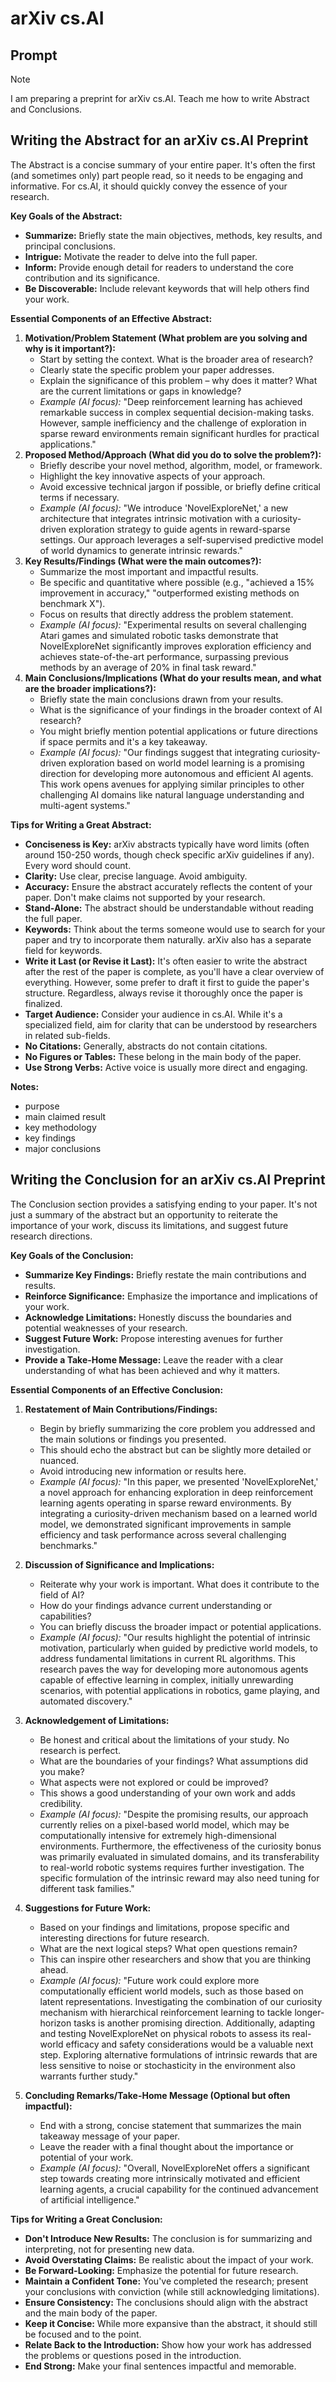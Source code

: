 # arXiv cs.AI

## Prompt

>[!Note]
>  
>I am preparing a preprint for arXiv cs.AI. Teach me how to write Abstract and Conclusions.

## Writing the Abstract for an arXiv cs.AI Preprint

The Abstract is a concise summary of your entire paper. It's often the first (and sometimes only) part people read, so it needs to be engaging and informative. For cs.AI, it should quickly convey the essence of your research.

**Key Goals of the Abstract:**

- **Summarize:** Briefly state the main objectives, methods, key results, and principal conclusions.
- **Intrigue:** Motivate the reader to delve into the full paper.
- **Inform:** Provide enough detail for readers to understand the core contribution and its significance.
- **Be Discoverable:** Include relevant keywords that will help others find your work.

**Essential Components of an Effective Abstract:**

1. **Motivation/Problem Statement (What problem are you solving and why is it important?):**
    - Start by setting the context. What is the broader area of research?
    - Clearly state the specific problem your paper addresses.
    - Explain the significance of this problem – why does it matter? What are the current limitations or gaps in knowledge?
    - _Example (AI focus):_ "Deep reinforcement learning has achieved remarkable success in complex sequential decision-making tasks. However, sample inefficiency and the challenge of exploration in sparse reward environments remain significant hurdles for practical applications."
2. **Proposed Method/Approach (What did you do to solve the problem?):**    
    - Briefly describe your novel method, algorithm, model, or framework.
    - Highlight the key innovative aspects of your approach.
    - Avoid excessive technical jargon if possible, or briefly define critical terms if necessary.
    - _Example (AI focus):_ "We introduce 'NovelExploreNet,' a new architecture that integrates intrinsic motivation with a curiosity-driven exploration strategy to guide agents in reward-sparse settings. Our approach leverages a self-supervised predictive model of world dynamics to generate intrinsic rewards."
3. **Key Results/Findings (What were the main outcomes?):**
    - Summarize the most important and impactful results.
    - Be specific and quantitative where possible (e.g., "achieved a 15% improvement in accuracy," "outperformed existing methods on benchmark X").
    - Focus on results that directly address the problem statement.
    - _Example (AI focus):_ "Experimental results on several challenging Atari games and simulated robotic tasks demonstrate that NovelExploreNet significantly improves exploration efficiency and achieves state-of-the-art performance, surpassing previous methods by an average of 20% in final task reward."
4. **Main Conclusions/Implications (What do your results mean, and what are the broader implications?):**
    - Briefly state the main conclusions drawn from your results.
    - What is the significance of your findings in the broader context of AI research?
    - You might briefly mention potential applications or future directions if space permits and it's a key takeaway.
    - _Example (AI focus):_ "Our findings suggest that integrating curiosity-driven exploration based on world model learning is a promising direction for developing more autonomous and efficient AI agents. This work opens avenues for applying similar principles to other challenging AI domains like natural language understanding and multi-agent systems."

**Tips for Writing a Great Abstract:**

- **Conciseness is Key:** arXiv abstracts typically have word limits (often around 150-250 words, though check specific arXiv guidelines if any). Every word should count.
- **Clarity:** Use clear, precise language. Avoid ambiguity.
- **Accuracy:** Ensure the abstract accurately reflects the content of your paper. Don't make claims not supported by your research.
- **Stand-Alone:** The abstract should be understandable without reading the full paper.
- **Keywords:** Think about the terms someone would use to search for your paper and try to incorporate them naturally. arXiv also has a separate field for keywords.
- **Write it Last (or Revise it Last):** It's often easier to write the abstract after the rest of the paper is complete, as you'll have a clear overview of everything. However, some prefer to draft it first to guide the paper's structure. Regardless, always revise it thoroughly once the paper is finalized.
- **Target Audience:** Consider your audience in cs.AI. While it's a specialized field, aim for clarity that can be understood by researchers in related sub-fields.
- **No Citations:** Generally, abstracts do not contain citations.
- **No Figures or Tables:** These belong in the main body of the paper.
- **Use Strong Verbs:** Active voice is usually more direct and engaging.

**Notes:**

- purpose
- main claimed result
- key methodology
- key findings
- major conclusions

## Writing the Conclusion for an arXiv cs.AI Preprint

The Conclusion section provides a satisfying ending to your paper. It's not just a summary of the abstract but an opportunity to reiterate the importance of your work, discuss its limitations, and suggest future research directions.

**Key Goals of the Conclusion:**

- **Summarize Key Findings:** Briefly restate the main contributions and results.
- **Reinforce Significance:** Emphasize the importance and implications of your work.
- **Acknowledge Limitations:** Honestly discuss the boundaries and potential weaknesses of your research.
- **Suggest Future Work:** Propose interesting avenues for further investigation.
- **Provide a Take-Home Message:** Leave the reader with a clear understanding of what has been achieved and why it matters.

**Essential Components of an Effective Conclusion:**

1. **Restatement of Main Contributions/Findings:**
    - Begin by briefly summarizing the core problem you addressed and the main solutions or findings you presented.
    - This should echo the abstract but can be slightly more detailed or nuanced.
    - Avoid introducing new information or results here.
    - _Example (AI focus):_ "In this paper, we presented 'NovelExploreNet,' a novel approach for enhancing exploration in deep reinforcement learning agents operating in sparse reward environments. By integrating a curiosity-driven mechanism based on a learned world model, we demonstrated significant improvements in sample efficiency and task performance across several challenging benchmarks."
2. **Discussion of Significance and Implications:**
    - Reiterate why your work is important. What does it contribute to the field of AI?
    - How do your findings advance current understanding or capabilities?
    - You can briefly discuss the broader impact or potential applications.
    - _Example (AI focus):_ "Our results highlight the potential of intrinsic motivation, particularly when guided by predictive world models, to address fundamental limitations in current RL algorithms. This research paves the way for developing more autonomous agents capable of effective learning in complex, initially unrewarding scenarios, with potential applications in robotics, game playing, and automated discovery."
3. **Acknowledgement of Limitations:**
    
    - Be honest and critical about the limitations of your study. No research is perfect.
    - What are the boundaries of your findings? What assumptions did you make?
    - What aspects were not explored or could be improved?
    - This shows a good understanding of your own work and adds credibility.
    - _Example (AI focus):_ "Despite the promising results, our approach currently relies on a pixel-based world model, which may be computationally intensive for extremely high-dimensional environments. Furthermore, the effectiveness of the curiosity bonus was primarily evaluated in simulated domains, and its transferability to real-world robotic systems requires further investigation. The specific formulation of the intrinsic reward may also need tuning for different task families."
4. **Suggestions for Future Work:**
    - Based on your findings and limitations, propose specific and interesting directions for future research.
    - What are the next logical steps? What open questions remain?
    - This can inspire other researchers and show that you are thinking ahead.
    - _Example (AI focus):_ "Future work could explore more computationally efficient world models, such as those based on latent representations. Investigating the combination of our curiosity mechanism with hierarchical reinforcement learning to tackle longer-horizon tasks is another promising direction. Additionally, adapting and testing NovelExploreNet on physical robots to assess its real-world efficacy and safety considerations would be a valuable next step. Exploring alternative formulations of intrinsic rewards that are less sensitive to noise or stochasticity in the environment also warrants further study."
5. **Concluding Remarks/Take-Home Message (Optional but often impactful):**
    - End with a strong, concise statement that summarizes the main takeaway message of your paper.
    - Leave the reader with a final thought about the importance or potential of your work.
    - _Example (AI focus):_ "Overall, NovelExploreNet offers a significant step towards creating more intrinsically motivated and efficient learning agents, a crucial capability for the continued advancement of artificial intelligence."

**Tips for Writing a Great Conclusion:**

- **Don't Introduce New Results:** The conclusion is for summarizing and interpreting, not for presenting new data.
- **Avoid Overstating Claims:** Be realistic about the impact of your work.
- **Be Forward-Looking:** Emphasize the potential for future research.
- **Maintain a Confident Tone:** You've completed the research; present your conclusions with conviction (while still acknowledging limitations).
- **Ensure Consistency:** The conclusions should align with the abstract and the main body of the paper.
- **Keep it Concise:** While more expansive than the abstract, it should still be focused and to the point.
- **Relate Back to the Introduction:** Show how your work has addressed the problems or questions posed in the introduction.
- **End Strong:** Make your final sentences impactful and memorable.

